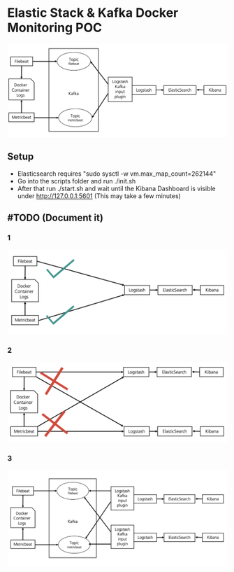 # Elastic Stack & Kafka Docker Monitoring POC

![Overview](docs/overview.png)

## Setup
- Elasticsearch requires "sudo sysctl -w vm.max_map_count=262144"
- Go into the scripts folder and run ./init.sh
- After that run ./start.sh and wait until the Kibana Dashboard is visible under http://127.0.0.1:5601 (This may take a few minutes)

## #TODO (Document it)

### 1
![Overview1](docs/overview1.png)

### 2
![Overview2](docs/overview2.png)

### 3
![Overview3](docs/overview3.png)

